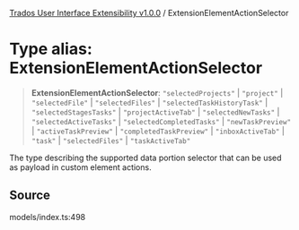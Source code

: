 [Trados User Interface Extensibility v1.0.0](../wiki/globals) / ExtensionElementActionSelector

# Type alias: ExtensionElementActionSelector

> **ExtensionElementActionSelector**: `"selectedProjects"` \| `"project"` \| `"selectedFile"` \| `"selectedFiles"` \| `"selectedTaskHistoryTask"` \| `"selectedStagesTasks"` \| `"projectActiveTab"` \| `"selectedNewTasks"` \| `"selectedActiveTasks"` \| `"selectedCompletedTasks"` \| `"newTaskPreview"` \| `"activeTaskPreview"` \| `"completedTaskPreview"` \| `"inboxActiveTab"` \| `"task"` \| `"selectedFiles"` \| `"taskActiveTab"`

The type describing the supported data portion selector that can be used as payload in custom element actions.

## Source

models/index.ts:498
